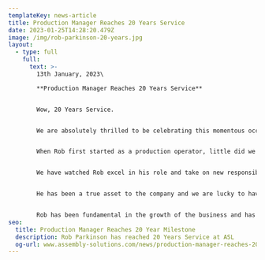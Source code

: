```yaml
---
templateKey: news-article
title: Production Manager Reaches 20 Years Service
date: 2023-01-25T14:28:20.479Z
image: /img/rob-parkinson-20-years.jpg
layout:
  - type: full
    full:
      text: >-
        13th January, 2023\

        **Production Manager Reaches 20 Years Service**


        Wow, 20 Years Service.


        We are absolutely thrilled to be celebrating this momentous occasion with our Production Manager Rob Parkinson after he has achieved 20 Years Service at ASL.


        When Rob first started as a production operator, little did we know that he would one day become the Production Manager he is today. We remember him as a fresh-faced teenager, eager and enthusiastic who was always keen to learn and grow.


        We have watched Rob excel in his role and take on new responsibilities with confidence and determination. He has always been a great team player and has never hesitated to roll up his sleeves and get his hands dirty to get the job done.


        He has been a true asset to the company and we are lucky to have him on board. He has come a long way since his days as a production operator, and we are proud of the person he has become.


        Rob has been fundamental in the growth of the business and has played a key role to generate sales which is currently at a record £7million per annum!
seo:
  title: Production Manager Reaches 20 Year Milestone
  description: Rob Parkinson has reached 20 Years Service at ASL
  og-url: www.assembly-solutions.com/news/production-manager-reaches-20-years-service
---
```

